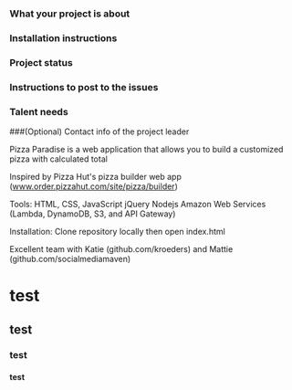 ### What your project is about
### Installation instructions
### Project status
### Instructions to post to the issues
### Talent needs
###(Optional) Contact info of the project leader


Pizza Paradise is a web application that allows you to build a customized pizza with calculated total

Inspired by Pizza Hut's pizza builder web app (www.order.pizzahut.com/site/pizza/builder)

Tools:
HTML, CSS, JavaScript
jQuery
Nodejs
Amazon Web Services (Lambda, DynamoDB, S3, and API Gateway)

Installation:
Clone repository locally then open index.html

Excellent team with Katie (github.com/kroeders) and Mattie (github.com/socialmediamaven)

# test

## test

### test

#### test

